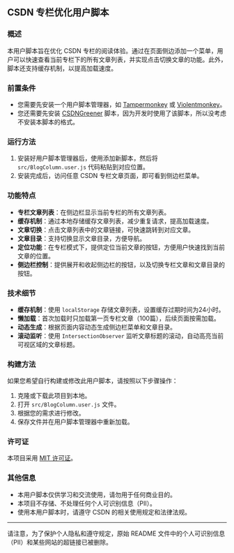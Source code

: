 ## CSDN 专栏优化用户脚本

### 概述

本用户脚本旨在优化 CSDN 专栏的阅读体验。通过在页面侧边添加一个菜单，用户可以快速查看当前专栏下的所有文章列表，并实现点击切换文章的功能。此外，脚本还支持缓存机制，以提高加载速度。

### 前置条件

- 您需要先安装一个用户脚本管理器，如 [Tampermonkey](https://tampermonkey.net/) 或 [Violentmonkey](https://violentmonkey.github.io/)。
- 您还需要先安装 [CSDNGreener](https://github.com/adlered/CSDNGreener) 脚本，因为开发时使用了该脚本，所以没考虑不安装本脚本的格式。

### 运行方法

1. 安装好用户脚本管理器后，使用添加新脚本，然后将 `src/BlogColumn.user.js` 代码粘贴到对应位置。
2. 安装完成后，访问任意 CSDN 专栏文章页面，即可看到侧边栏菜单。

### 功能特点

- **专栏文章列表**：在侧边栏显示当前专栏的所有文章列表。
- **缓存机制**：通过本地存储缓存文章列表，减少重复请求，提高加载速度。
- **文章切换**：点击文章列表中的文章链接，可快速跳转到对应文章。
- **文章目录**：支持切换显示文章目录，方便导航。
- **定位功能**：在专栏模式下，提供定位当前文章的按钮，方便用户快速找到当前文章的位置。
- **侧边栏控制**：提供展开和收起侧边栏的按钮，以及切换专栏文章和文章目录的按钮。

### 技术细节

- **缓存机制**：使用 `localStorage` 存储文章列表，设置缓存过期时间为24小时。
- **懒加载**：首次加载时只加载第一页专栏文章（100篇），后续页面按需加载。
- **动态生成**：根据页面内容动态生成侧边栏菜单和文章目录。
- **滚动监听**：使用 `IntersectionObserver` 监听文章标题的滚动，自动高亮当前可视区域的文章标题。

### 构建方法

如果您希望自行构建或修改此用户脚本，请按照以下步骤操作：

1. 克隆或下载此项目到本地。
2. 打开 `src/BlogColumn.user.js` 文件。
3. 根据您的需求进行修改。
4. 保存文件并在用户脚本管理器中重新加载。

### 许可证

本项目采用 [MIT 许可证](LICENSE)。

### 其他信息

- 本用户脚本仅供学习和交流使用，请勿用于任何商业目的。
- 本项目不存储、不处理任何个人可识别信息（PII）。
- 使用本用户脚本时，请遵守 CSDN 的相关使用规定和法律法规。

---

请注意，为了保护个人隐私和遵守规定，原始 README 文件中的个人可识别信息（PII）和某些网站的超链接已被删除。